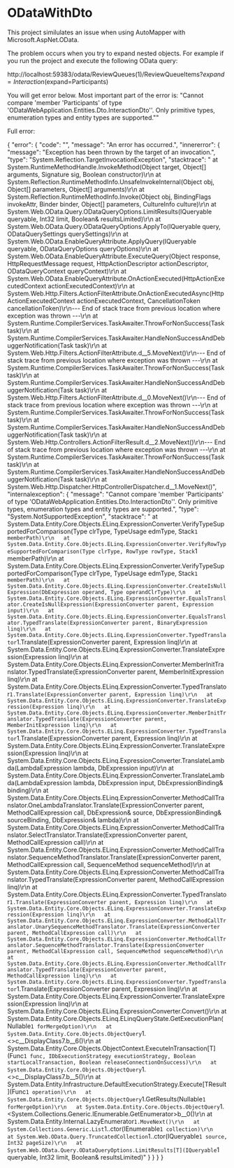# ODataWithDto

This project similulates an issue when using AutoMapper with Microsoft.AspNet.OData.

The problem occurs when you try to expand nested objects. For example if you run the project and execute the following OData query:

http://localhost:59383/odata/ReviewQueues(1)/ReviewQueueItems?$expand=Interaction($expand=Participants)


You will get error below. Most important part of the error is: "Cannot compare 'member 'Participants' of type 'ODataWebApplication.Entities.Dto.InteractionDto''. Only primitive types, enumeration types and entity types are supported.""


Full error:


{
    "error": {
        "code": "",
        "message": "An error has occurred.",
        "innererror": {
            "message": "Exception has been thrown by the target of an invocation.",
            "type": "System.Reflection.TargetInvocationException",
            "stacktrace": "   at System.RuntimeMethodHandle.InvokeMethod(Object target, Object[] arguments, Signature sig, Boolean constructor)\r\n   at System.Reflection.RuntimeMethodInfo.UnsafeInvokeInternal(Object obj, Object[] parameters, Object[] arguments)\r\n   at System.Reflection.RuntimeMethodInfo.Invoke(Object obj, BindingFlags invokeAttr, Binder binder, Object[] parameters, CultureInfo culture)\r\n   at System.Web.OData.Query.ODataQueryOptions.LimitResults(IQueryable queryable, Int32 limit, Boolean& resultsLimited)\r\n   at System.Web.OData.Query.ODataQueryOptions.ApplyTo(IQueryable query, ODataQuerySettings querySettings)\r\n   at System.Web.OData.EnableQueryAttribute.ApplyQuery(IQueryable queryable, ODataQueryOptions queryOptions)\r\n   at System.Web.OData.EnableQueryAttribute.ExecuteQuery(Object response, HttpRequestMessage request, HttpActionDescriptor actionDescriptor, ODataQueryContext queryContext)\r\n   at System.Web.OData.EnableQueryAttribute.OnActionExecuted(HttpActionExecutedContext actionExecutedContext)\r\n   at System.Web.Http.Filters.ActionFilterAttribute.OnActionExecutedAsync(HttpActionExecutedContext actionExecutedContext, CancellationToken cancellationToken)\r\n--- End of stack trace from previous location where exception was thrown ---\r\n   at System.Runtime.CompilerServices.TaskAwaiter.ThrowForNonSuccess(Task task)\r\n   at System.Runtime.CompilerServices.TaskAwaiter.HandleNonSuccessAndDebuggerNotification(Task task)\r\n   at System.Web.Http.Filters.ActionFilterAttribute.<CallOnActionExecutedAsync>d__5.MoveNext()\r\n--- End of stack trace from previous location where exception was thrown ---\r\n   at System.Runtime.CompilerServices.TaskAwaiter.ThrowForNonSuccess(Task task)\r\n   at System.Runtime.CompilerServices.TaskAwaiter.HandleNonSuccessAndDebuggerNotification(Task task)\r\n   at System.Web.Http.Filters.ActionFilterAttribute.<ExecuteActionFilterAsyncCore>d__0.MoveNext()\r\n--- End of stack trace from previous location where exception was thrown ---\r\n   at System.Runtime.CompilerServices.TaskAwaiter.ThrowForNonSuccess(Task task)\r\n   at System.Runtime.CompilerServices.TaskAwaiter.HandleNonSuccessAndDebuggerNotification(Task task)\r\n   at System.Web.Http.Controllers.ActionFilterResult.<ExecuteAsync>d__2.MoveNext()\r\n--- End of stack trace from previous location where exception was thrown ---\r\n   at System.Runtime.CompilerServices.TaskAwaiter.ThrowForNonSuccess(Task task)\r\n   at System.Runtime.CompilerServices.TaskAwaiter.HandleNonSuccessAndDebuggerNotification(Task task)\r\n   at System.Web.Http.Dispatcher.HttpControllerDispatcher.<SendAsync>d__1.MoveNext()",
            "internalexception": {
                "message": "Cannot compare 'member 'Participants' of type 'ODataWebApplication.Entities.Dto.InteractionDto''. Only primitive types, enumeration types and entity types are supported.",
                "type": "System.NotSupportedException",
                "stacktrace": "   at System.Data.Entity.Core.Objects.ELinq.ExpressionConverter.VerifyTypeSupportedForComparison(Type clrType, TypeUsage edmType, Stack`1 memberPath)\r\n   at System.Data.Entity.Core.Objects.ELinq.ExpressionConverter.VerifyRowTypeSupportedForComparison(Type clrType, RowType rowType, Stack`1 memberPath)\r\n   at System.Data.Entity.Core.Objects.ELinq.ExpressionConverter.VerifyTypeSupportedForComparison(Type clrType, TypeUsage edmType, Stack`1 memberPath)\r\n   at System.Data.Entity.Core.Objects.ELinq.ExpressionConverter.CreateIsNullExpression(DbExpression operand, Type operandClrType)\r\n   at System.Data.Entity.Core.Objects.ELinq.ExpressionConverter.EqualsTranslator.CreateIsNullExpression(ExpressionConverter parent, Expression input)\r\n   at System.Data.Entity.Core.Objects.ELinq.ExpressionConverter.EqualsTranslator.TypedTranslate(ExpressionConverter parent, BinaryExpression linq)\r\n   at System.Data.Entity.Core.Objects.ELinq.ExpressionConverter.TypedTranslator`1.Translate(ExpressionConverter parent, Expression linq)\r\n   at System.Data.Entity.Core.Objects.ELinq.ExpressionConverter.TranslateExpression(Expression linq)\r\n   at System.Data.Entity.Core.Objects.ELinq.ExpressionConverter.MemberInitTranslator.TypedTranslate(ExpressionConverter parent, MemberInitExpression linq)\r\n   at System.Data.Entity.Core.Objects.ELinq.ExpressionConverter.TypedTranslator`1.Translate(ExpressionConverter parent, Expression linq)\r\n   at System.Data.Entity.Core.Objects.ELinq.ExpressionConverter.TranslateExpression(Expression linq)\r\n   at System.Data.Entity.Core.Objects.ELinq.ExpressionConverter.MemberInitTranslator.TypedTranslate(ExpressionConverter parent, MemberInitExpression linq)\r\n   at System.Data.Entity.Core.Objects.ELinq.ExpressionConverter.TypedTranslator`1.Translate(ExpressionConverter parent, Expression linq)\r\n   at System.Data.Entity.Core.Objects.ELinq.ExpressionConverter.TranslateExpression(Expression linq)\r\n   at System.Data.Entity.Core.Objects.ELinq.ExpressionConverter.TranslateLambda(LambdaExpression lambda, DbExpression input)\r\n   at System.Data.Entity.Core.Objects.ELinq.ExpressionConverter.TranslateLambda(LambdaExpression lambda, DbExpression input, DbExpressionBinding& binding)\r\n   at System.Data.Entity.Core.Objects.ELinq.ExpressionConverter.MethodCallTranslator.OneLambdaTranslator.Translate(ExpressionConverter parent, MethodCallExpression call, DbExpression& source, DbExpressionBinding& sourceBinding, DbExpression& lambda)\r\n   at System.Data.Entity.Core.Objects.ELinq.ExpressionConverter.MethodCallTranslator.SelectTranslator.Translate(ExpressionConverter parent, MethodCallExpression call)\r\n   at System.Data.Entity.Core.Objects.ELinq.ExpressionConverter.MethodCallTranslator.SequenceMethodTranslator.Translate(ExpressionConverter parent, MethodCallExpression call, SequenceMethod sequenceMethod)\r\n   at System.Data.Entity.Core.Objects.ELinq.ExpressionConverter.MethodCallTranslator.TypedTranslate(ExpressionConverter parent, MethodCallExpression linq)\r\n   at System.Data.Entity.Core.Objects.ELinq.ExpressionConverter.TypedTranslator`1.Translate(ExpressionConverter parent, Expression linq)\r\n   at System.Data.Entity.Core.Objects.ELinq.ExpressionConverter.TranslateExpression(Expression linq)\r\n   at System.Data.Entity.Core.Objects.ELinq.ExpressionConverter.MethodCallTranslator.UnarySequenceMethodTranslator.Translate(ExpressionConverter parent, MethodCallExpression call)\r\n   at System.Data.Entity.Core.Objects.ELinq.ExpressionConverter.MethodCallTranslator.SequenceMethodTranslator.Translate(ExpressionConverter parent, MethodCallExpression call, SequenceMethod sequenceMethod)\r\n   at System.Data.Entity.Core.Objects.ELinq.ExpressionConverter.MethodCallTranslator.TypedTranslate(ExpressionConverter parent, MethodCallExpression linq)\r\n   at System.Data.Entity.Core.Objects.ELinq.ExpressionConverter.TypedTranslator`1.Translate(ExpressionConverter parent, Expression linq)\r\n   at System.Data.Entity.Core.Objects.ELinq.ExpressionConverter.TranslateExpression(Expression linq)\r\n   at System.Data.Entity.Core.Objects.ELinq.ExpressionConverter.Convert()\r\n   at System.Data.Entity.Core.Objects.ELinq.ELinqQueryState.GetExecutionPlan(Nullable`1 forMergeOption)\r\n   at System.Data.Entity.Core.Objects.ObjectQuery`1.<>c__DisplayClass7.<GetResults>b__6()\r\n   at System.Data.Entity.Core.Objects.ObjectContext.ExecuteInTransaction[T](Func`1 func, IDbExecutionStrategy executionStrategy, Boolean startLocalTransaction, Boolean releaseConnectionOnSuccess)\r\n   at System.Data.Entity.Core.Objects.ObjectQuery`1.<>c__DisplayClass7.<GetResults>b__5()\r\n   at System.Data.Entity.Infrastructure.DefaultExecutionStrategy.Execute[TResult](Func`1 operation)\r\n   at System.Data.Entity.Core.Objects.ObjectQuery`1.GetResults(Nullable`1 forMergeOption)\r\n   at System.Data.Entity.Core.Objects.ObjectQuery`1.<System.Collections.Generic.IEnumerable<T>.GetEnumerator>b__0()\r\n   at System.Data.Entity.Internal.LazyEnumerator`1.MoveNext()\r\n   at System.Collections.Generic.List`1..ctor(IEnumerable`1 collection)\r\n   at System.Web.OData.Query.TruncatedCollection`1..ctor(IQueryable`1 source, Int32 pageSize)\r\n   at System.Web.OData.Query.ODataQueryOptions.LimitResults[T](IQueryable`1 queryable, Int32 limit, Boolean& resultsLimited)"
            }
        }
    }
}
